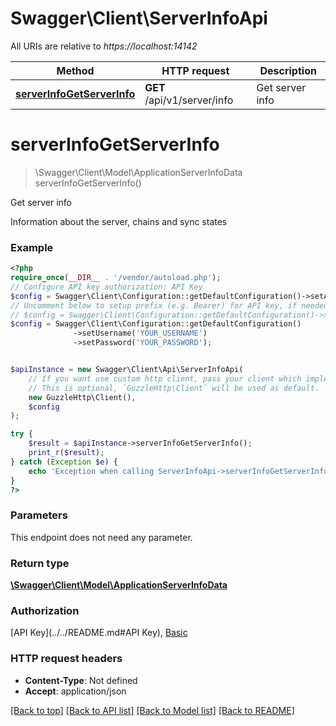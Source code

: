 # Swagger\Client\ServerInfoApi

All URIs are relative to *https://localhost:14142*

Method | HTTP request | Description
------------- | ------------- | -------------
[**serverInfoGetServerInfo**](ServerInfoApi.md#serverinfogetserverinfo) | **GET** /api/v1/server/info | Get server info

# **serverInfoGetServerInfo**
> \Swagger\Client\Model\ApplicationServerInfoData serverInfoGetServerInfo()

Get server info

Information about the server, chains and sync states

### Example
```php
<?php
require_once(__DIR__ . '/vendor/autoload.php');
// Configure API key authorization: API Key
$config = Swagger\Client\Configuration::getDefaultConfiguration()->setApiKey('Authorization', 'YOUR_API_KEY');
// Uncomment below to setup prefix (e.g. Bearer) for API key, if needed
// $config = Swagger\Client\Configuration::getDefaultConfiguration()->setApiKeyPrefix('Authorization', 'Bearer');// Configure HTTP basic authorization: Basic
$config = Swagger\Client\Configuration::getDefaultConfiguration()
              ->setUsername('YOUR_USERNAME')
              ->setPassword('YOUR_PASSWORD');


$apiInstance = new Swagger\Client\Api\ServerInfoApi(
    // If you want use custom http client, pass your client which implements `GuzzleHttp\ClientInterface`.
    // This is optional, `GuzzleHttp\Client` will be used as default.
    new GuzzleHttp\Client(),
    $config
);

try {
    $result = $apiInstance->serverInfoGetServerInfo();
    print_r($result);
} catch (Exception $e) {
    echo 'Exception when calling ServerInfoApi->serverInfoGetServerInfo: ', $e->getMessage(), PHP_EOL;
}
?>
```

### Parameters
This endpoint does not need any parameter.

### Return type

[**\Swagger\Client\Model\ApplicationServerInfoData**](../Model/ApplicationServerInfoData.md)

### Authorization

[API Key](../../README.md#API Key), [Basic](../../README.md#Basic)

### HTTP request headers

 - **Content-Type**: Not defined
 - **Accept**: application/json

[[Back to top]](#) [[Back to API list]](../../README.md#documentation-for-api-endpoints) [[Back to Model list]](../../README.md#documentation-for-models) [[Back to README]](../../README.md)

